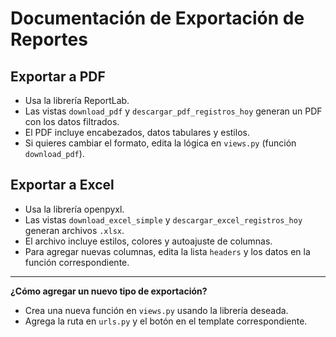 # Documentación de Exportación de Reportes

## Exportar a PDF
- Usa la librería ReportLab.
- Las vistas `download_pdf` y `descargar_pdf_registros_hoy` generan un PDF con los datos filtrados.
- El PDF incluye encabezados, datos tabulares y estilos.
- Si quieres cambiar el formato, edita la lógica en `views.py` (función `download_pdf`).

## Exportar a Excel
- Usa la librería openpyxl.
- Las vistas `download_excel_simple` y `descargar_excel_registros_hoy` generan archivos `.xlsx`.
- El archivo incluye estilos, colores y autoajuste de columnas.
- Para agregar nuevas columnas, edita la lista `headers` y los datos en la función correspondiente.

---

**¿Cómo agregar un nuevo tipo de exportación?**
- Crea una nueva función en `views.py` usando la librería deseada.
- Agrega la ruta en `urls.py` y el botón en el template correspondiente.
